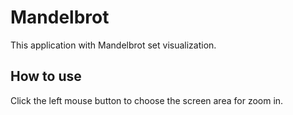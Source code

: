 # Mandelbrot
This application with Mandelbrot set visualization.

## How to use
Click the left mouse button to choose the screen area for zoom in.
